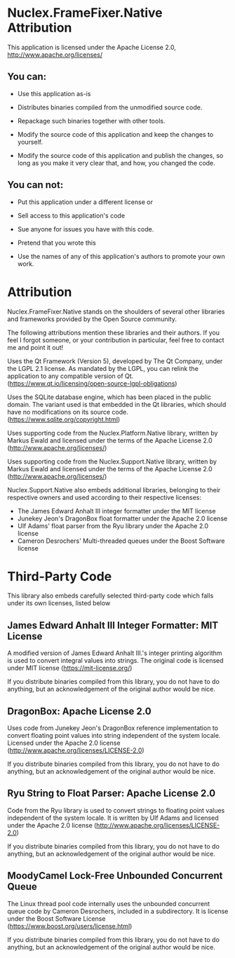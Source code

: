 Nuclex.FrameFixer.Native Attribution
====================================

This application is licensed under the Apache License 2.0,
http://www.apache.org/licenses/


You can:
--------

- Use this application as-is
- Distributes binaries compiled from the unmodified source code.
- Repackage such binaries together with other tools.

- Modify the source code of this application and keep the changes to yourself.
- Modify the source code of this application and publish the changes,
  so long as you make it very clear that, and how, you changed the code.


You can not:
------------

- Put this application under a different license or
- Sell access to this application's code

- Sue anyone for issues you have with this code.

- Pretend that you wrote this
- Use the names of any of this application's authors to promote your own work.


Attribution
===========

Nuclex.FrameFixer.Native stands on the shoulders of several other libraries
and frameworks provided by the Open Source community.

The following attributions mention these libraries and their authors. If you feel I forgot
someone, or your contribution in particular, feel free to contact me and point it out!

Uses the Qt Framework (Version 5), developed by The Qt Company, under the LGPL 2.1 license.
As mandated by the LGPL, you can relink the application to any compatible version of Qt.
(https://www.qt.io/licensing/open-source-lgpl-obligations)

Uses the SQLite database engine, which has been placed in the public domain. The variant used
is that embedded in the Qt libraries, which should have no modifications on its source code.
(https://www.sqlite.org/copyright.html)

Uses supporting code from the Nuclex.Platform.Native library, written by
Markus Ewald and licensed under the terms of the Apache License 2.0
(http://www.apache.org/licenses/)

Uses supporting code from the Nuclex.Support.Native library, written by
Markus Ewald and licensed under the terms of the Apache License 2.0
(http://www.apache.org/licenses/)

Nuclex.Support.Native also embeds additional libraries, belonging to their
respective owners and used according to their respective licenses:

  * The James Edward Anhalt III integer formatter under the MIT license
  * Junekey Jeon's DragonBox float formatter under the Apache 2.0 license
  * Ulf Adams' float parser from the Ryu library under the Apache 2.0 license
  * Cameron Desrochers' Multi-threaded queues under the Boost Software license


Third-Party Code
================

This library also embeds carefully selected third-party code which falls
under its own licenses, listed below


James Edward Anhalt III Integer Formatter: MIT License
------------------------------------------------------

A modified version of James Edward Anhalt III.'s integer printing algorithm
is used to convert integral values into strings. The original code is licensed
under MIT license (https://mit-license.org/)

If you distribute binaries compiled from this library, you do not have to
do anything, but an acknowledgement of the original author would be nice.


DragonBox: Apache License 2.0
-----------------------------

Uses code from Junekey Jeon's DragonBox reference implementation to convert
floating point values into string independent of the system locale. Licensed
under the Apache 2.0 license (http://www.apache.org/licenses/LICENSE-2.0)

If you distribute binaries compiled from this library, you do not have to
do anything, but an acknowledgement of the original author would be nice.


Ryu String to Float Parser: Apache License 2.0
----------------------------------------------

Code from the Ryu library is used to convert strings to floating point values
independent of the system locale. It is written by Ulf Adams and licensed under
the Apache 2.0 license (http://www.apache.org/licenses/LICENSE-2.0)

If you distribute binaries compiled from this library, you do not have to
do anything, but an acknowledgement of the original author would be nice.


MoodyCamel Lock-Free Unbounded Concurrent Queue
-----------------------------------------------

The Linux thread pool code internally uses the unbounded concurrent queue code
by Cameron Desrochers, included in a subdirectory. It is license under
the Boost Software License (https://www.boost.org/users/license.html)

If you distribute binaries compiled from this library, you do not have to
do anything, but an acknowledgement of the original author would be nice.
